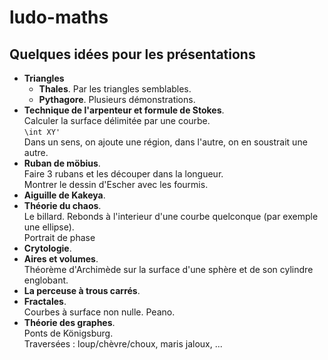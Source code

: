 # ludo-maths
## Quelques idées pour les présentations

* __Triangles__
  * __Thales__. Par les triangles semblables.
  * __Pythagore__. Plusieurs démonstrations.
* __Technique de l'arpenteur et formule de Stokes__.  
  Calculer la surface délimitée par une courbe.  
  `\int XY'`  
  Dans un sens, on ajoute une région, dans l'autre, on en soustrait une autre.
* __Ruban de möbius__.  
  Faire 3 rubans et les découper dans la longueur.  
  Montrer le dessin d'Escher avec les fourmis.
* __Aiguille de Kakeya__.
* __Théorie du chaos__.  
  Le billard. Rebonds à l'interieur d'une courbe quelconque (par exemple une ellipse).  
  Portrait de phase
* __Crytologie__.
* __Aires et volumes__.  
  Théorème d'Archimède sur la surface d'une sphère et de son cylindre englobant.
* __La perceuse à trous carrés__.
* __Fractales__.  
  Courbes à surface non nulle. Peano.
* __Théorie des graphes__.  
  Ponts de Königsburg.  
  Traversées : loup/chèvre/choux, maris jaloux, ...
  
  



